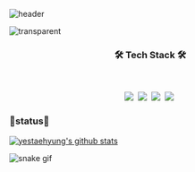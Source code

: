 
![header](https://capsule-render.vercel.app/api?type=soft&color=auto&height=120&section=header&text=Taehyung%20Noh&fontSize=60&animation=twinkling)

![transparent](https://capsule-render.vercel.app/api?type=transparent&fontColor=503ee5&text=Human%20Centered%20AI&height=120&fontSize=40&desc=AI%20for%20supporting%20Decision%20making&descAlignY=75&descAlign=60)


<h3 align="center">🛠 Tech Stack 🛠</h3>

<p align="center">
<!--   <img align="center" src="https://img.shields.io/github/followers/yestaehyung?style=for-the-badge&logo=appveyor"/></a> -->
  <br><br>
  <img src="https://img.shields.io/badge/Python-3766AB?style=flat-square&logo=Python&logoColor=white"/></a>&nbsp  
  <img src="https://img.shields.io/badge/Javascript-ffb13b?style=flat-square&logo=javascript&logoColor=white"/></a>&nbsp 
  <img src="https://img.shields.io/badge/Mysql-E6B91E?style=flat-square&logo=MySql&logoColor=white"/></a>&nbsp 
  <img src="https://img.shields.io/badge/Vue.js-#4FC08D?style=flat-square&logo=Vue&logoColor=white"/></a>&nbsp 
</p>

<h3> 🚀status🚀</h3>

[![yestaehyung's github stats](https://github-readme-stats.vercel.app/api?username=yestaehyung)](https://github.com/yestaehyung)
<!-- ![](https://github-readme-stats.vercel.app/api/top-langs/?username=yestaehyung&layout=compact) -->

<!-- <p align="center">
    <img src="https://github-readme-stats.vercel.app/api?username=yestaehyung&show_icons=true&theme=radical&bg_color=FFFFFF&text_color=000000&icon_color=C71585" height=160>
    <img src="https://github-readme-stats.vercel.app/api/top-langs/?username=yestaehyung&layout=compact" height=160>
</p> -->

![snake gif](https://github.com/yestaehyung/yestaehyung/blob/output/github-contribution-grid-snake.svg)
<!--
**dalchong2/dalchong2** is a ✨ _special_ ✨ repository because its `README.md` (this file) appears on your GitHub profile.

Here are some ideas to get you started:

- 🔭 I’m currently working on ...
- 🌱 I’m currently learning ...
- 👯 I’m looking to collaborate on ...
- 🤔 I’m looking for help with ...
- 💬 Ask me about ...
- 📫 How to reach me: ...
- 😄 Pronouns: ...
- ⚡ Fun fact: ...
-->
